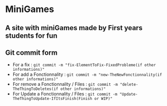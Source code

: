 # MiniGames

## A site with miniGames made by First years students for fun 

## Git commit form 
 + For a fix :                ```git commit -m "fix-ElementToFix-FixedProbleme(if other informations)"```
 + For add a Fonctionnality : ```git commit -m "new-TheNewFonctionnality(if other informations)"```
 + For remove a Fonctionnality / Files : ```git commit -m "delete-TheThingToDeletes(if other informations)"```
 + For Update a Fonctionnality / Files : ```git commit -m "Update-TheThingToUpdate-IfItsFinish(Finish or WIP)"```